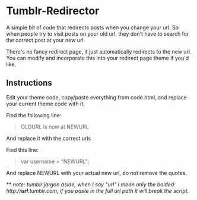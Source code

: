 # Tumblr-Redirector
A simple bit of code that redirects posts when you change your url. So when people try to visit posts on your old url, they don't have to search for the correct post at your new url. 

There's no fancy redirect page, it just automatically redirects to the new url. You can modify and incorporate this into your redirect page theme if you'd like.

## Instructions
Edit your theme code, copy/paste everything from code.html, and replace your current theme code with it.

Find the following line:
> OLDURL is now at NEWURL

And replace it with the correct urls

Find this line:
> var username = "NEWURL";

And replace NEWURL with your actual new url, do not remove the quotes.

\*\* *note: tumblr jargon aside, when I say "url" I mean only the bolded: http://__url__.tumblr.com, if you paste in the full url path it will break the script.*